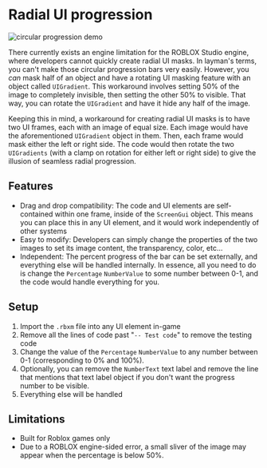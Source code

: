# Radial UI progression
![circular progression demo](https://github.com/user-attachments/assets/cc504cc4-9942-4d62-b792-3502b681a090)

There currently exists an engine limitation for the ROBLOX Studio engine, where developers cannot quickly create radial UI masks. In layman's terms, you can't make those circular progression bars very easily.
However, you *can* mask half of an object and have a rotating UI masking feature with an object called `UIGradient`. This workaround involves setting 50% of the image to completely invisible, then setting the other 50% to visible. That way, you can rotate the `UIGradient` and have it hide any half of the image.

Keeping this in mind, a workaround for creating radial UI masks is to have two UI frames, each with an image of equal size. Each image would have the aforementioned `UIGradient` object in them. Then, each frame would mask either the left or right side. The code would then rotate the two `UIGradients` (with a clamp on rotation for either left or right side) to give the illusion of seamless radial progression.

## Features
- Drag and drop compatibility: The code and UI elements are self-contained within one frame, inside of the `ScreenGui` object. This means you can place this in any UI element, and it would work independently of other systems
- Easy to modify: Developers can simply change the properties of the two images to set its image content, the transparency, color, etc...
- Independent: The percent progress of the bar can be set externally, and everything else will be handled internally. In essence, all you need to do is change the `Percentage` `NumberValue` to some number between 0-1, and the code would handle everything for you.

## Setup
1. Import the `.rbxm` file into any UI element in-game
2. Remove all the lines of code past "`-- Test code`" to remove the testing code
3. Change the value of the `Percentage` `NumberValue` to any number between 0-1 (corresponding to 0% and 100%).
4. Optionally, you can remove the `NumberText` text label and remove the line that mentions that text label object if you don't want the progress number to be visible.
5. Everything else will be handled

## Limitations

- Built for Roblox games only
- Due to a ROBLOX engine-sided error, a small sliver of the image may appear when the percentage is below 50%.
